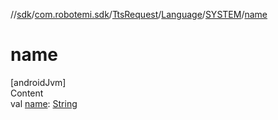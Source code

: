 //[sdk](../../../../../index.md)/[com.robotemi.sdk](../../../index.md)/[TtsRequest](../../index.md)/[Language](../index.md)/[SYSTEM](index.md)/[name](name.md)



# name  
[androidJvm]  
Content  
val [name](name.md): [String](https://kotlinlang.org/api/latest/jvm/stdlib/kotlin/-string/index.html)  



